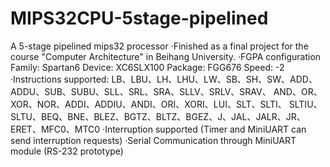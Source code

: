 # MIPS32CPU-5stage-pipelined
A 5-stage pipelined mips32 processor 
·Finished as a final project for the course "Computer Architecture" in Beihang University.
·FGPA configuration
Family: Spartan6 
Device: XC6SLX100
Package: FGG676
Speed: -2
·Instructions supported:
LB、LBU、LH、LHU、LW、SB、SH、SW、ADD、ADDU、SUB、SUBU、SLL、SRL、SRA、SLLV、SRLV、SRAV、 AND、OR、XOR、NOR、ADDI、ADDIU、ANDI、ORI、XORI、LUI、SLT、SLTI、 SLTIU、SLTU、BEQ、BNE、BLEZ、BGTZ、BLTZ、BGEZ、J、JAL、JALR、JR、ERET、MFC0、MTC0
·Interruption supported (Timer and MiniUART can send interruption requests)
·Serial Communication through MiniUART module (RS-232 prototype)


